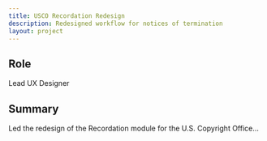 ```yaml
---
title: USCO Recordation Redesign
description: Redesigned workflow for notices of termination
layout: project
---
```


## Role

Lead UX Designer

## Summary

Led the redesign of the Recordation module for the U.S. Copyright Office...
